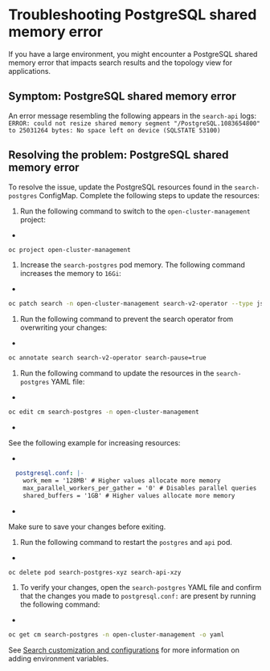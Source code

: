 # Troubleshooting PostgreSQL shared memory error

If you have a large environment, you might encounter a PostgreSQL shared memory error that impacts search results and the topology view for applications.
 
## Symptom: PostgreSQL shared memory error

An error message resembling the following appears in the `search-api` logs: `ERROR: could not resize shared memory segment "/PostgreSQL.1083654800" to 25031264 bytes: No space left on device (SQLSTATE 53100)`

## Resolving the problem: PostgreSQL shared memory error

To resolve the issue, update the PostgreSQL resources found in the `search-postgres` ConfigMap. Complete the following steps to update the resources:

1. Run the following command to switch to the `open-cluster-management` project:

+
```bash
oc project open-cluster-management
```

1. Increase the `search-postgres` pod memory. The following command increases the memory to `16Gi`:

+
```bash
oc patch search -n open-cluster-management search-v2-operator --type json -p '[{"op": "add", "path": "/spec/deployments/database/resources", "value": {"limits": {"memory": "16Gi"}, "requests": {"memory": "32Mi", "cpu": "25m"}}}]'
```

1. Run the following command to prevent the search operator from overwriting your changes:

+
```bash
oc annotate search search-v2-operator search-pause=true
```

1. Run the following command to update the resources in the `search-postgres` YAML file:

+
```bash
oc edit cm search-postgres -n open-cluster-management
```
+
See the following example for increasing resources:

+
```yaml
  postgresql.conf: |-
    work_mem = '128MB' # Higher values allocate more memory
    max_parallel_workers_per_gather = '0' # Disables parallel queries
    shared_buffers = '1GB' # Higher values allocate more memory
```
+
Make sure to save your changes before exiting.

1. Run the following command to restart the `postgres` and `api` pod.

+
```bash
oc delete pod search-postgres-xyz search-api-xzy
```

1. To verify your changes, open the `search-postgres` YAML file and confirm that the changes you made to `postgresql.conf:` are present by running the following command:

+
```bash
oc get cm search-postgres -n open-cluster-management -o yaml
```

See [Search customization and configurations](../console/search_console.adoc#search-customization) for more information on adding environment variables.
